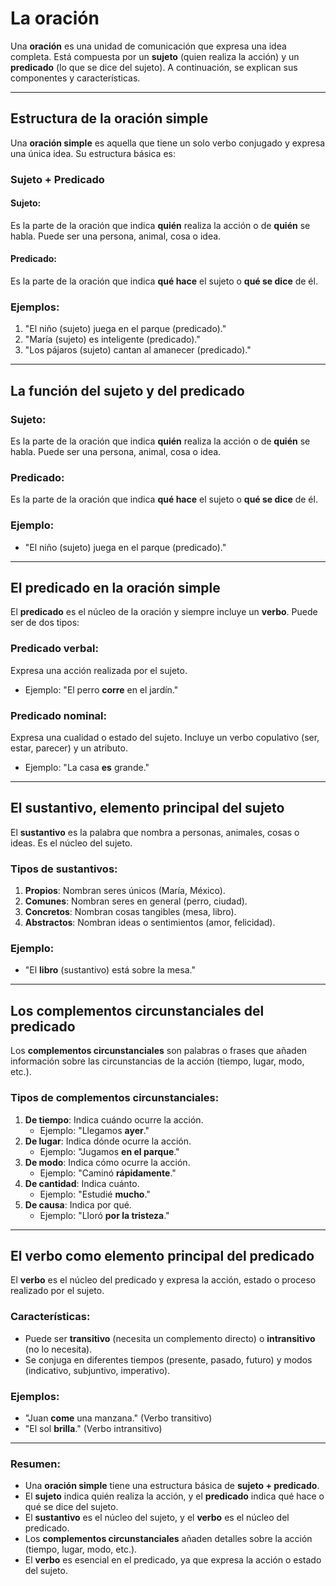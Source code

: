 # La oración

Una **oración** es una unidad de comunicación que expresa una idea completa. Está compuesta por un **sujeto** (quien realiza la acción) y un **predicado** (lo que se dice del sujeto). A continuación, se explican sus componentes y características.

---

## <span id="estructura">Estructura de la oración simple</span>

Una **oración simple** es aquella que tiene un solo verbo conjugado y expresa una única idea. Su estructura básica es:

### Sujeto + Predicado

#### Sujeto:
Es la parte de la oración que indica **quién** realiza la acción o de **quién** se habla. Puede ser una persona, animal, cosa o idea.

#### Predicado:
Es la parte de la oración que indica **qué hace** el sujeto o **qué se dice** de él.

### Ejemplos:
1. "El niño (sujeto) juega en el parque (predicado)."
2. "María (sujeto) es inteligente (predicado)."
3. "Los pájaros (sujeto) cantan al amanecer (predicado)."

---

## <span id="funcion">La función del sujeto y del predicado</span>

### Sujeto:
Es la parte de la oración que indica **quién** realiza la acción o de **quién** se habla. Puede ser una persona, animal, cosa o idea.

### Predicado:
Es la parte de la oración que indica **qué hace** el sujeto o **qué se dice** de él.

### Ejemplo:
- "El niño (sujeto) juega en el parque (predicado)."

---

## <span id="predicado">El predicado en la oración simple</span>

El **predicado** es el núcleo de la oración y siempre incluye un **verbo**. Puede ser de dos tipos:

### Predicado verbal:
Expresa una acción realizada por el sujeto.
- Ejemplo: "El perro **corre** en el jardín."

### Predicado nominal:
Expresa una cualidad o estado del sujeto. Incluye un verbo copulativo (ser, estar, parecer) y un atributo.
- Ejemplo: "La casa **es** grande."

---

## <span id="sustantivo">El sustantivo, elemento principal del sujeto</span>

El **sustantivo** es la palabra que nombra a personas, animales, cosas o ideas. Es el núcleo del sujeto.

### Tipos de sustantivos:
1. **Propios**: Nombran seres únicos (María, México).
2. **Comunes**: Nombran seres en general (perro, ciudad).
3. **Concretos**: Nombran cosas tangibles (mesa, libro).
4. **Abstractos**: Nombran ideas o sentimientos (amor, felicidad).

### Ejemplo:
- "El **libro** (sustantivo) está sobre la mesa."

---

## <span id="complementos">Los complementos circunstanciales del predicado</span>

Los **complementos circunstanciales** son palabras o frases que añaden información sobre las circunstancias de la acción (tiempo, lugar, modo, etc.).

### Tipos de complementos circunstanciales:
1. **De tiempo**: Indica cuándo ocurre la acción.
   - Ejemplo: "Llegamos **ayer**."
2. **De lugar**: Indica dónde ocurre la acción.
   - Ejemplo: "Jugamos **en el parque**."
3. **De modo**: Indica cómo ocurre la acción.
   - Ejemplo: "Caminó **rápidamente**."
4. **De cantidad**: Indica cuánto.
   - Ejemplo: "Estudié **mucho**."
5. **De causa**: Indica por qué.
   - Ejemplo: "Lloró **por la tristeza**."

---

## <span id="verbo">El verbo como elemento principal del predicado</span>

El **verbo** es el núcleo del predicado y expresa la acción, estado o proceso realizado por el sujeto.

### Características:
- Puede ser **transitivo** (necesita un complemento directo) o **intransitivo** (no lo necesita).
- Se conjuga en diferentes tiempos (presente, pasado, futuro) y modos (indicativo, subjuntivo, imperativo).

### Ejemplos:
- "Juan **come** una manzana." (Verbo transitivo)
- "El sol **brilla**." (Verbo intransitivo)

---

### Resumen:
- Una **oración simple** tiene una estructura básica de **sujeto + predicado**.
- El **sujeto** indica quién realiza la acción, y el **predicado** indica qué hace o qué se dice del sujeto.
- El **sustantivo** es el núcleo del sujeto, y el **verbo** es el núcleo del predicado.
- Los **complementos circunstanciales** añaden detalles sobre la acción (tiempo, lugar, modo, etc.).
- El **verbo** es esencial en el predicado, ya que expresa la acción o estado del sujeto.
